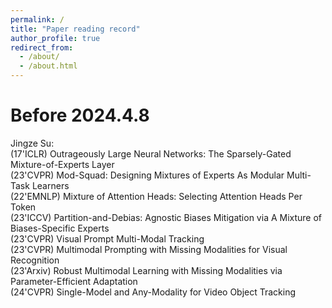 ```yaml
---
permalink: /
title: "Paper reading record"
author_profile: true
redirect_from: 
  - /about/
  - /about.html
---
```


# Before 2024.4.8  
Jingze Su:  
(17'ICLR) Outrageously Large Neural Networks: The Sparsely-Gated Mixture-of-Experts Layer   
(23'CVPR) Mod-Squad: Designing Mixtures of Experts As Modular Multi-Task Learners  
(22'EMNLP) Mixture of Attention Heads: Selecting Attention Heads Per Token  
(23'ICCV) Partition-and-Debias: Agnostic Biases Mitigation via A Mixture of Biases-Specific Experts  
(23'CVPR) Visual Prompt Multi-Modal Tracking   
(23'CVPR) Multimodal Prompting with Missing Modalities for Visual Recognition  
(23'Arxiv) Robust Multimodal Learning with Missing Modalities via Parameter-Efficient Adaptation  
(24'CVPR) Single-Model and Any-Modality for Video Object Tracking
